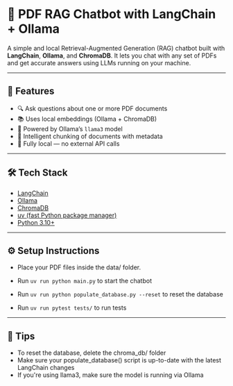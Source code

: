 # 📄 PDF RAG Chatbot with LangChain + Ollama

A simple and local Retrieval-Augmented Generation (RAG) chatbot built with **LangChain**, **Ollama**, and **ChromaDB**. It lets you chat with any set of PDFs and get accurate answers using LLMs running on your machine.

---

## 🚀 Features

- 🔍 Ask questions about one or more PDF documents
- 📚 Uses local embeddings (Ollama + ChromaDB)
- 🤖 Powered by Ollama’s `llama3` model
- 🧠 Intelligent chunking of documents with metadata
- 💾 Fully local — no external API calls

---

## 🛠️ Tech Stack

- [LangChain](https://github.com/langchain-ai/langchain)
- [Ollama](https://ollama.com/)
- [ChromaDB](https://www.trychroma.com/)
- [uv (fast Python package manager)](https://github.com/astral-sh/uv)
- [Python 3.10+](https://www.python.org/)

---

## ⚙️ Setup Instructions

- Place your PDF files inside the data/ folder.

- Run `uv run python main.py` to start the chatbot

- Run `uv run python populate_database.py --reset` to reset the database

- Run `uv run pytest tests/` to run tests

---

## 📝 Tips

- To reset the database, delete the chroma_db/ folder
- Make sure your populate_database() script is up-to-date with the latest LangChain changes
- If you're using llama3, make sure the model is running via Ollama
